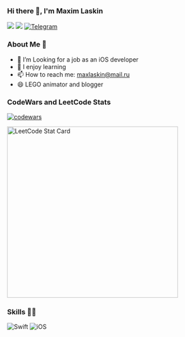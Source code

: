 ### Hi there 👋, I'm Maxim Laskin

[![](https://img.shields.io/badge/📄resume-gray?&style=for-the-badge)](https://github.com/MaximLaskin/MaximLaskin/files/11133148/Maxim.Laskin.iOS.dev.pdf)
[![](https://img.shields.io/badge/linkedin-%230077B5.svg?&style=for-the-badge&logo=linkedin&logoColor=white)](https://www.linkedin.com/in/maximlaskin/)
[![Telegram](https://img.shields.io/badge/Telegram-2CA5E0?style=for-the-badge&logo=telegram&logoColor=white)](https://t.me/maximlaskin)

### About Me 👦

- 🔭 I’m Looking for a job as an iOS developer
- 🌱 I enjoy learning
- 📫 How to reach me: maxlaskin@mail.ru
- 😄 LEGO animator and blogger

### CodeWars and LeetCode Stats
[![codewars](https://www.codewars.com/users/MaximLaskin/badges/small)](https://www.codewars.com/users/MaximLaskin)

<a href="https://github.com/Maximlaskin/leetcode-stats">
  <img alt="LeetCode Stat Card" src="https://leetcode-stats-six.vercel.app/?username=Maximlaskin&theme=dark" width="400"/>
</a>

### Skills 👨‍💻
![Swift](https://img.shields.io/badge/swift-F54A2A?style=for-the-badge&logo=swift&logoColor=white)
![iOS](https://img.shields.io/badge/iOS-000000?style=for-the-badge&logo=ios&logoColor=white)


